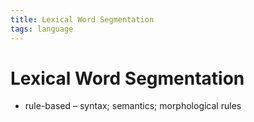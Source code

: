 ```yaml
---
title: Lexical Word Segmentation
tags: language
---
```


# Lexical Word Segmentation
- rule-based – syntax; semantics; morphological rules


